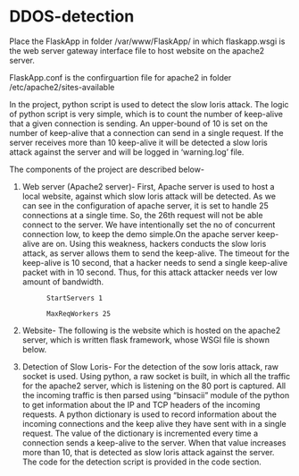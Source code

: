 # DDOS-detection

Place the FlaskApp in folder /var/www/FlaskApp/ in which flaskapp.wsgi is the web server gateway interface file to host 
website on the apache2 server.

FlaskApp.conf is the confirguartion file for apache2 in folder /etc/apache2/sites-available


In the project, python script is used to detect the slow loris attack. The logic of python script is very simple,
which is to count the number of keep-alive that a given connection is sending. An upper-bound of 10 is set on the
number of keep-alive that a connection can send in a single request. If the server receives more than 10 keep-alive
it will be detected a slow loris attack against the server and will be logged in ‘warning.log’ file.

The components of the project are described below-

1.	Web server (Apache2 server)- First, Apache server is used to host a local website, against which slow loris attack will be detected.
As we can see in the configuration of apache server, it is set to handle 25 connections at a single time. So, the 26th 
request will not be able connect to the server. We have intentionally set the no of concurrent connection low, to
keep the demo simple.On the apache server keep-alive are on. Using this weakness, hackers conducts the slow loris attack, 
as server allows them to send the keep-alive. The timeout for the keep-alive is 10 second, that a hacker needs to send a
single keep-alive packet with in 10 second. Thus, for this attack attacker needs ver low amount of bandwidth.

              StartServers 1
  
              MaxReqWorkers 25


2.	Website- The following is the website which is hosted on the apache2 server, which is written flask framework, whose
WSGI file is shown below.                           
                          
3.	Detection of Slow Loris-
For the detection of the sow loris attack, raw socket is used. Using python, a raw socket is built, in which all the traffic
for the apache2 server, which is listening on the 80 port is captured. All the incoming traffic is then parsed using “binsacii”
module of the python to get information about the IP and TCP headers of the incoming requests. A python dictionary is used to 
record information about the incoming connections and the keep alive they have sent with in a single request. The value of the
dictionary is incremented every time a connection sends a keep-alive to the server. When that value increases more than 10, that
is detected as slow loris attack against the server. The code for the detection script is provided in the code section.

                         
                  

